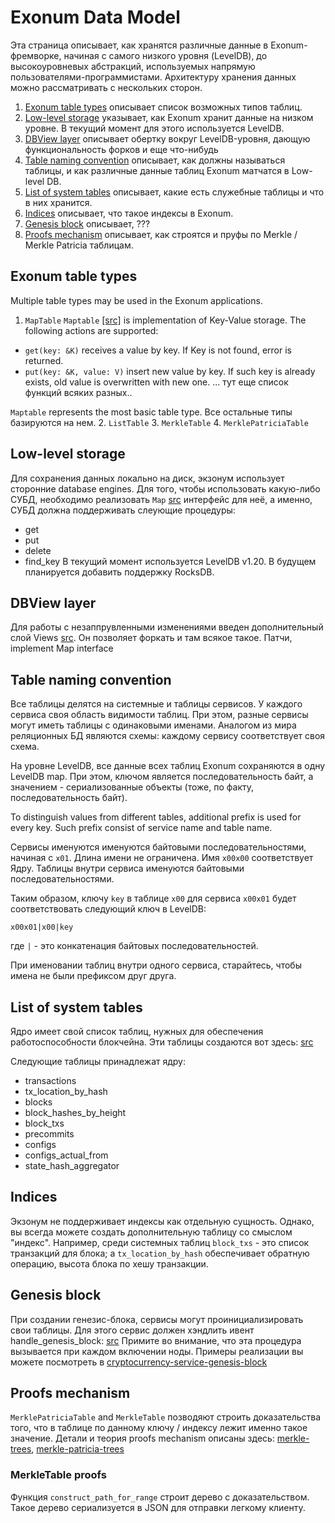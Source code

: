 # Exonum Data Model

Эта страница описывает, как хранятся различные данные в Exonum-фремворке, начиная с самого низкого уровня (LevelDB), до высокоуровневых абстракций, используемых напрямую пользователями-программистами. 
Архитектуру хранения данных можно рассматривать с нескольких сторон.

1. [Exonum table types](#exonum-table-types) описывает список возможных типов таблиц.
2. [Low-level storage](#low-level-storage) указывает, как Exonum хранит данные на низком уровне. В текущий момент для этого используется LevelDB.
3. [DBView layer](#dbview-layer) описывает обертку вокруг LevelDB-уровня, дающую функциональность форков и еще что-нибудь
4. [Table naming convention](#table-naming-convention) описывает, как должны называться таблицы, и как различные данные таблиц Exonum матчатся в Low-level DB.
4. [List of system tables](#list-of-system-tables) описывает, какие есть служебные таблицы и что в них хранится.
6. [Indices](#indices) описывает, что такое индексы в Exonum.
5. [Genesis block](#genesis-block) описывает, ??? 
6. [Proofs mechanism](#proofs-mechanism) описывает, как строятся и пруфы по Merkle / Merkle Patricia таблицам.

## Exonum table types

Multiple table types may be used in the Exonum applications.

1. `MapTable`
  `Maptable` [\[src\]](https://github.com/exonum/exonum-core/blob/master/exonum/src/storage/map_table.rs) is implementation of Key-Value storage. The following actions are supported:
  - `get(key: &K)` receives a value by key. If Key is not found, error is returned.
  - `put(key: &K, value: V)` insert new value by key. If such key is already exists, old value is overwritten with new one.
  ...
  тут еще список функций всяких разных..
  
  `Maptable` represents the most basic table type. Все остальные типы базируются на нем.
2. `ListTable`
3. `MerkleTable`
4. `MerklePatriciaTable`

## Low-level storage

Для сохранения данных локально на диск, экзонум использует сторонние database engines. Для того, чтобы использовать какую-либо СУБД, необходимо реализовать `Map` [src]() интерфейс для неё, а именно, СУБД должна поддерживать слеующие процедуры:
- get
- put
- delete
- find_key
В текущий момент используется LevelDB v1.20. В будущем планируется добавить поддержку RocksDB.

## DBView layer

Для работы с незаппрувленными изменениями введен дополнительный слой Views [src](). Он позволяет форкать и там всякое такое. Патчи, implement Map interface

## Table naming convention

Все таблицы делятся на системные и таблицы сервисов. У каждого сервиса своя область видимости таблиц. При этом, разные сервисы могут иметь таблицы c одинаковыми именами. Аналогом из мира реляционных БД являются схемы: каждому сервису соответствует своя схема.

На уровне LevelDB, все данные всех таблиц Exonum сохраняются в одну LevelDB map.
При этом, ключом является последовательность байт, а значением - сериализованные объекты (тоже, по факту, последовательность байт).

To distinguish values from different tables, additional prefix is used for every key. Such prefix consist of service name and table name.

Сервисы именуются именуются байтовыми последовательностями, начиная с `x01`. Длина имени не ограничена. Имя `x00x00` соответствует Ядру.
Таблицы внутри сервиса именуются байтовыми последовательностями.

Таким образом, ключу `key` в таблице `x00` для сервиса `x00x01` будет соответствовать следующий ключ в LevelDB:
```
x00x01|x00|key
```
 где `|` - это конкатенация байтовых последовательностей.

При именовании таблиц внутри одного сервиса, старайтесь, чтобы имена не были префиксом друг друга.

## List of system tables

Ядро имеет свой список таблиц, нужных для обеспечения работоспособности блокчейна. Эти таблицы создаются вот здесь: [src](https://github.com/exonum/exonum-core/blob/master/exonum/src/blockchain/schema.rs#L47)


Следующие таблицы принадлежат ядру:

- transactions
- tx_location_by_hash
- blocks
- block_hashes_by_height
- block_txs
- precommits
- configs
- configs_actual_from
- state_hash_aggregator

## Indices

Экзонум не поддерживает индексы как отдельную сущность. Однако, вы всегда можете создать дополнительную таблицу со смыслом "индекс". Например, среди системных таблиц `block_txs` - это список транзакций для блока; а `tx_location_by_hash` обеспечивает обратную операцию, высота блока по хешу транзакции.

## Genesis block

При создании генезис-блока, сервисы могут проинициализировать свои таблицы. Для этого сервис должен хэндлить ивент handle_genesis_block: [src](https://github.com/exonum/exonum-core/blob/master/exonum/src/blockchain/mod.rs#L92)
Примите во внимание, что эта процедура вызывается при каждом включении ноды. Примеры реализации вы можете посмотреть в [cryptocurrency-service-genesis-block]()

## Proofs mechanism

`MerklePatriciaTable` and `MerkleTable` позводяют строить доказательства того, что в таблице по данному ключу / индексу лежит именно такое значение. Детали и теория proofs mechanism описаны здесь: [merkle-trees](), [merkle-patricia-trees]()

### MerkleTable proofs

Функция `construct_path_for_range` строит дерево с доказательством. Такое дерево сериализуется в JSON для отправки легкому клиенту. 